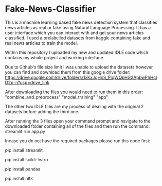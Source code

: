 # Fake-News-Classifier
This is a machine learning based fake news detection system that classifies news articles as real or fake using Natural Language Processing. It has a user interface which you can interact with and get your news articles classified.
I used a prelabelled datasets from kaggle containing fake and real news articles to train the model.

Within this repository I uploaded my new and updated IDLE code which contains my whole project and working interface.

Due to Github's file size limit I was unable to upload the datasets however you can find and download them from this google drive folder: https://drive.google.com/drive/folders/1xKxJgHnS_PiqWQpHG2ApbwPhHclD2d-n?usp=drive_link 

After downloading the files you would need to run them in this order:
"combine_and_preprocess"
"model_training"
"app"

The other two IDLE files are my process of dealing with the original 2 datasets before adding the third one.

After running the 3 files open your command prompt and navigate to the downloaded folder containing all of the files and then run the command:
streamlit run app.py

Incase you do not have the required packages please run this code first:

pip install streamlit

pip install scikit-learn

pip install pandas

pip install nltk


